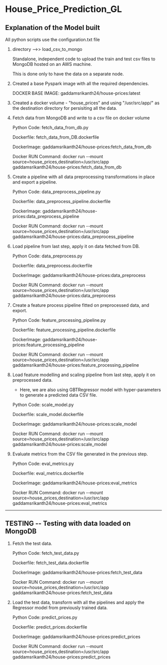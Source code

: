 # House_Price_Prediction_GL

## Explanation of the Model built

All python scripts use the configuration.txt file 

1.  directory -->> load_csv_to_mongo

     Standalone, independent code to upload the train and test csv files to MongoDB hosted on an AWS machine.
     
     This is done only to have the data on a separate node.

2.  Created a base Pyspark image with all the required dependencies.

    DOCKER BASE IMAGE: gaddamsrikanth24/house-prices:latest

3.  Created a docker volume - "house_prices" and using "/usr/src/app/" as the destination directory for persisiting all the data.

4. Fetch data from MongoDB and write to a csv file on docker volume

   Python Code: fetch_data_from_db.py
   
   Dockerfile: fetch_data_from_DB.dockerfile
   
   DockerImage: gaddamsrikanth24/house-prices:fetch_data_from_db
   
   Docker RUN Command: docker run --mount source=house_prices,destination=/usr/src/app gaddamsrikanth24/house-prices:fetch_data_from_db


5. Create a pipeline with all data preprocessing transformations in place and export a pipeline.

   Python Code: data_preprocess_pipeline.py
   
   Dockerfile: data_preprocess_pipeline.dockerfile
   
   DockerImage: gaddamsrikanth24/house-prices:data_preprocess_pipeline
   
   Docker RUN Command: docker run --mount source=house_prices,destination=/usr/src/app gaddamsrikanth24/house-prices:data_preprocess_pipeline
   

6. Load pipeline from last step, apply it on data fetched from DB.

   Python Code: data_preprocess.py
   
   Dockerfile: data_preprocess.dockerfile
   
   DockerImage: gaddamsrikanth24/house-prices:data_preprocess
   
   Docker RUN Command: docker run --mount source=house_prices,destination=/usr/src/app gaddamsrikanth24/house-prices:data_preprocess
   

7. Create a feature process pipeline fitted on preprocessed data, and export.

   Python Code: feature_processing_pipeline.py
   
   Dockerfile: feature_processing_pipeline.dockerfile
   
   DockerImage: gaddamsrikanth24/house-prices:feature_processing_pipeline
   
   Docker RUN Command: docker run --mount source=house_prices,destination=/usr/src/app gaddamsrikanth24/house-prices:feature_processing_pipeline
   

8. Load feature modelling and scaling pipeline from last step, apply it on preprocessed data.

    * Here, we are also using GBTRegressor model with hyper-parameters to generate a predicted data CSV file.
    
   Python Code: scale_model.py
   
   Dockerfile: scale_model.dockerfile
   
   DockerImage: gaddamsrikanth24/house-prices:scale_model
   
   Docker RUN Command: docker run --mount source=house_prices,destination=/usr/src/app gaddamsrikanth24/house-prices:scale_model
   
   
9. Evaluate metrics from the CSV file generated in the previous step.

   Python Code: eval_metrics.py
   
   Dockerfile: eval_metrics.dockerfile
   
   DockerImage: gaddamsrikanth24/house-prices:eval_metrics
   
   Docker RUN Command: docker run --mount source=house_prices,destination=/usr/src/app gaddamsrikanth24/house-prices:eval_metrics
  
  
------------------------------------------------------
TESTING  -- Testing with data loaded on MongoDB
------------------------------------------------------

1. Fetch the test data.

   Python Code: fetch_test_data.py
   
   Dockerfile: fetch_test_data.dockerfile
   
   DockerImage: gaddamsrikanth24/house-prices:fetch_test_data
   
   Docker RUN Command: docker run --mount source=house_prices,destination=/usr/src/app gaddamsrikanth24/house-prices:fetch_test_data
  
2. Load the test data, transform with all the pipelines and apply the Regressor model from previously trained data.

   Python Code: predict_prices.py
   
   Dockerfile: predict_prices.dockerfile
   
   DockerImage: gaddamsrikanth24/house-prices:predict_prices
   
   Docker RUN Command: docker run --mount source=house_prices,destination=/usr/src/app gaddamsrikanth24/house-prices:predict_prices
